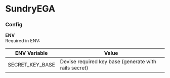 # SundryEGA


### Config

**ENV**  
Required in ENV:  

| ENV Variable | Value |
|----|----|
|SECRET_KEY_BASE| Devise required key base (generate with rails secret) |
